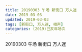 ```yaml
---
title: 20190303 午场 新街口 万人迷
date: 2019-03-03
updated: 2019-03-03
tags: [新街口, 万人迷, 相声]
categories: (2019)己亥年场次
---
```

20190303 午场 新街口 万人迷



